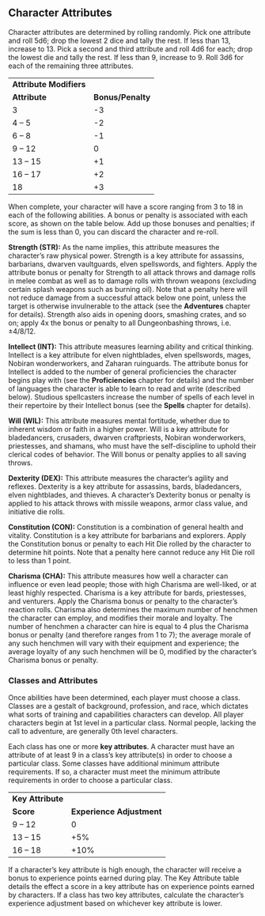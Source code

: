 ## Character Attributes

Character attributes are determined by rolling randomly. Pick one attribute and roll 5d6; drop the lowest 2 dice and tally the rest. If less than 13, increase to 13. Pick a second and third attribute and roll 4d6 for each; drop the lowest die and tally the rest. If less than 9, increase to 9. Roll 3d6 for each of the remaining three attributes.

|  |  |
| --- | --- |
| **Attribute Modifiers** | |
| **Attribute** | **Bonus/Penalty** |
| 3 | -3 |
| 4 – 5 | -2 |
| 6 – 8 | -1 |
| 9 – 12 | 0 |
| 13 – 15 | +1 |
| 16 – 17 | +2 |
| 18 | +3 |

When complete, your character will have a score ranging from 3 to 18 in each of the following abilities. A bonus or penalty is associated with each score, as shown on the table below. Add up those bonuses and penalties; if the sum is less than 0, you can discard the character and re-roll.

**Strength (STR):** As the name implies, this attribute measures the character’s raw physical power. Strength is a key attribute for assassins, barbarians, dwarven vaultguards, elven spellswords, and fighters. Apply the attribute bonus or penalty for Strength to all attack throws and damage rolls in melee combat as well as to damage rolls with thrown weapons (excluding certain splash weapons such as burning oil). Note that a penalty here will not reduce damage from a successful attack below one point, unless the target is otherwise invulnerable to the attack (see the **Adventures** chapter for details). Strength also aids in opening doors, smashing crates, and so on; apply 4x the bonus or penalty to all Dungeonbashing throws, i.e. ±4/8/12.

**Intellect (INT):** This attribute measures learning ability and critical thinking. Intellect is a key attribute for elven nightblades, elven spellswords, mages, Nobiran wonderworkers, and Zaharan ruinguards. The attribute bonus for Intellect is added to the number of general proficiencies the character begins play with (see the **Proficiencies** chapter for details) and the number of languages the character is able to learn to read and write (described below). Studious spellcasters increase the number of spells of each level in their repertoire by their Intellect bonus (see the **Spells** chapter for details).

**Will (WIL):** This attribute measures mental fortitude, whether due to inherent wisdom or faith in a higher power. Will is a key attribute for bladedancers, crusaders, dwarven craftpriests, Nobiran wonderworkers, priestesses, and shamans, who must have the self-discipline to uphold their clerical codes of behavior. The Will bonus or penalty applies to all saving throws.

**Dexterity (DEX):** This attribute measures the character’s agility and reflexes. Dexterity is a key attribute for assassins, bards, bladedancers, elven nightblades, and thieves. A character’s Dexterity bonus or penalty is applied to his attack throws with missile weapons, armor class value, and initiative die rolls.

**Constitution (CON):** Constitution is a combination of general health and vitality. Constitution is a key attribute for barbarians and explorers. Apply the Constitution bonus or penalty to each Hit Die rolled by the character to determine hit points. Note that a penalty here cannot reduce any Hit Die roll to less than 1 point.

**Charisma (CHA):** This attribute measures how well a character can influence or even lead people; those with high Charisma are well-liked, or at least highly respected. Charisma is a key attribute for bards, priestesses, and venturers. Apply the Charisma bonus or penalty to the character’s reaction rolls. Charisma also determines the maximum number of henchmen the character can employ, and modifies their morale and loyalty. The number of henchmen a character can hire is equal to 4 plus the Charisma bonus or penalty (and therefore ranges from 1 to 7); the average morale of any such henchmen will vary with their equipment and experience; the average loyalty of any such henchmen will be 0, modified by the character’s Charisma bonus or penalty.

### Classes and Attributes

Once abilities have been determined, each player must choose a class. Classes are a gestalt of background, profession, and race, which dictates what sorts of training and capabilities characters can develop. All player characters begin at 1st level in a particular class. Normal people, lacking the call to adventure, are generally 0th level characters.

Each class has one or more **key attributes**. A character must have an attribute of at least 9 in a class’s key attribute(s) in order to choose a particular class. Some classes have additional minimum attribute requirements. If so, a character must meet the minimum attribute requirements in order to choose a particular class.

|  |  |
| --- | --- |
| **Key Attribute** | |
| **Score** | **Experience Adjustment** |
| 9 – 12 | 0 |
| 13 – 15 | +5% |
| 16 – 18 | +10% |

If a character’s key attribute is high enough, the character will receive a bonus to experience points earned during play. The Key Attribute table details the effect a score in a key attribute has on experience points earned by characters. If a class has two key attributes, calculate the character’s experience adjustment based on whichever key attribute is lower.
